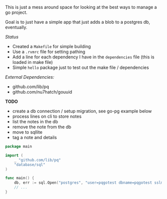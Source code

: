 
This is just a mess around space for looking at the best ways to manage a go project.

Goal is to just have a simple app that just adds a blob to a postgres db, eventually.

*Status*

* Created a `Makefile` for simple building
* Use a `.rvmrc` file for setting pathing 
* Add a line for each dependency I have in the `dependencies` file (this is loaded in make file)
* Simple `hello` package just to test out the make file / dependencies

*External Dependencies:*

* github.com/lib/pq
* github.com/nu7hatch/gouuid


**TODO**
* create a db connection / setup migration, see go-pg example below
* process lines on cli to store notes
* list the notes in the db
* remove the note from the db
* move to sqllite
* tag a note and details 


```go
package main

import (
    _ "github.com/lib/pq"
    "database/sql"
)

func main() {
    db, err := sql.Open("postgres", "user=pqgotest dbname=pqgotest sslmode=verify-full")
    // ...
}

```